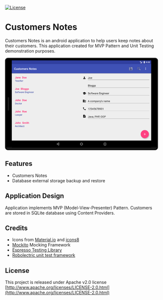 [![License](https://img.shields.io/badge/License-Apache%202.0-blue.svg)](https://opensource.org/licenses/Apache-2.0)

# Customers Notes
Customers Notes is an android application to help users keep notes about their customers.
This application created for MVP Pattern and Unit Testing demonstration purposes.

![Tablet](./assets/tablet.png)

## Features
* Customers Notes
* Database external storage backup and restore

## Application Design
Application implements MVP (Model-View-Presenter) Pattern.
Customers are stored in SQLite database using Content Providers.

## Credits
* Icons from [Material.io](https://material.io) and [icons8](https://icons8.com)
* [Mockito](http://site.mockito.org/) Mocking Framework
* [Espresso Testing Library](https://google.github.io/android-testing-support-library/)
* [Robolectric unit test framework](http://robolectric.org/)

## License
This project is released under Apache v2.0 license [http://www.apache.org/licenses/LICENSE-2.0.html](http://www.apache.org/licenses/LICENSE-2.0.html)